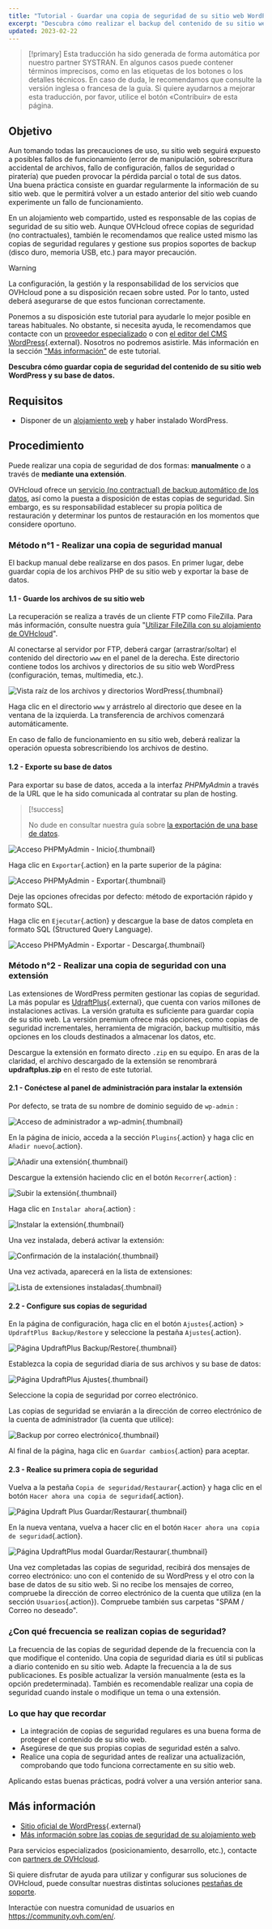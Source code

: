 ```yaml
---
title: "Tutorial - Guardar una copia de seguridad de su sitio web WordPress"
excerpt: "Descubra cómo realizar el backup del contenido de su sitio web WordPress y de su base de datos"
updated: 2023-02-22
---
```


> [!primary]
> Esta traducción ha sido generada de forma automática por nuestro partner SYSTRAN. En algunos casos puede contener términos imprecisos, como en las etiquetas de los botones o los detalles técnicos. En caso de duda, le recomendamos que consulte la versión inglesa o francesa de la guía. Si quiere ayudarnos a mejorar esta traducción, por favor, utilice el botón «Contribuir» de esta página.
>

## Objetivo

Aun tomando todas las precauciones de uso, su sitio web seguirá expuesto a posibles fallos de funcionamiento (error de manipulación, sobrescritura accidental de archivos, fallo de configuración, fallos de seguridad o piratería) que pueden provocar la pérdida parcial o total de sus datos.<br>
Una buena práctica consiste en guardar regularmente la información de su sitio web. que le permitirá volver a un estado anterior del sitio web cuando experimente un fallo de funcionamiento.

En un alojamiento web compartido, usted es responsable de las copias de seguridad de su sitio web. Aunque OVHcloud ofrece copias de seguridad (no contractuales), también le recomendamos que realice usted mismo las copias de seguridad regulares y gestione sus propios soportes de backup (disco duro, memoria USB, etc.) para mayor precaución.

> [!warning]
>
> La configuración, la gestión y la responsabilidad de los servicios que OVHcloud pone a su disposición recaen sobre usted. Por lo tanto, usted deberá asegurarse de que estos funcionan correctamente.
> 
> Ponemos a su disposición este tutorial para ayudarle lo mejor posible en tareas habituales. No obstante, si necesita ayuda, le recomendamos que contacte con un [proveedor especializado](/links/partner) o con [el editor del CMS WordPress](https://wordpress.com/support/){.external}. Nosotros no podremos asistirle. Más información en la sección ["Más información"](#go-further) de este tutorial.
>

**Descubra cómo guardar copia de seguridad del contenido de su sitio web WordPress y su base de datos.**

## Requisitos

- Disponer de un [alojamiento web](https://www.ovhcloud.com/es-es/web-hosting/) y haber instalado WordPress.

## Procedimiento

Puede realizar una copia de seguridad de dos formas: **manualmente** o a través de **mediante una extensión**.

OVHcloud ofrece un [servicio (no contractual) de backup automático de los datos](/pages/web_cloud/web_hosting/ftp_save_and_backup), así como la puesta a disposición de estas copias de seguridad. Sin embargo, es su responsabilidad establecer su propia política de restauración y determinar los puntos de restauración en los momentos que considere oportuno.

### Método n°1 - Realizar una copia de seguridad manual

El backup manual debe realizarse en dos pasos. En primer lugar, debe guardar copia de los archivos PHP de su sitio web y exportar la base de datos.

#### 1.1 - Guarde los archivos de su sitio web

La recuperación se realiza a través de un cliente FTP como FileZilla. Para más información, consulte nuestra guía "[Utilizar FileZilla con su alojamiento de OVHcloud](/pages/web_cloud/web_hosting/ftp_filezilla_user_guide)".

Al conectarse al servidor por FTP, deberá cargar (arrastrar/soltar) el contenido del directorio `www` en el panel de la derecha. Este directorio contiene todos los archivos y directorios de su sitio web WordPress (configuración, temas, multimedia, etc.).

![Vista raíz de los archivos y directorios WordPress](images/wordpress-into-www.png){.thumbnail}

Haga clic en el directorio `www` y arrástrelo al directorio que desee en la ventana de la izquierda. La transferencia de archivos comenzará automáticamente.

En caso de fallo de funcionamiento en su sitio web, deberá realizar la operación opuesta sobrescribiendo los archivos de destino.

#### 1.2 - Exporte su base de datos

Para exportar su base de datos, acceda a la interfaz _PHPMyAdmin_ a través de la URL que le ha sido comunicada al contratar su plan de hosting.

> [!success]
>
> No dude en consultar nuestra guía sobre [la exportación de una base de datos](/pages/web_cloud/web_hosting/sql_database_export).

![Acceso PHPMyAdmin - Inicio](images/pma-main-page.png){.thumbnail}

Haga clic en `Exportar`{.action} en la parte superior de la página:

![Acceso PHPMyAdmin - Exportar](images/pma-export.png){.thumbnail}

Deje las opciones ofrecidas por defecto: método de exportación rápido y formato SQL.

Haga clic en `Ejecutar`{.action} y descargue la base de datos completa en formato SQL (Structured Query Language).

![Acceso PHPMyAdmin - Exportar - Descarga](images/dowload-successfull.png){.thumbnail}

### Método n°2 - Realizar una copia de seguridad con una extensión

Las extensiones de WordPress permiten gestionar las copias de seguridad. La más popular es [UdraftPlus](https://wordpress.org/plugins/updraftplus/){.external}, que cuenta con varios millones de instalaciones activas. La versión gratuita es suficiente para guardar copia de su sitio web. La versión premium ofrece más opciones, como copias de seguridad incrementales, herramienta de migración, backup multisitio, más opciones en los clouds destinados a almacenar los datos, etc.

Descargue la extensión en formato directo `.zip` en su equipo. En aras de la claridad, el archivo descargado de la extensión se renombrará **updraftplus.zip** en el resto de este tutorial.

#### 2.1 - Conéctese al panel de administración para instalar la extensión

Por defecto, se trata de su nombre de dominio seguido de `wp-admin` :

![Acceso de administrador a wp-admin](images/login-interface.png){.thumbnail}

En la página de inicio, acceda a la sección `Plugins`{.action} y haga clic en `Añadir nuevo`{.action}.

![Añadir una extensión](images/plugins-add-new.png){.thumbnail}

Descargue la extensión haciendo clic en el botón `Recorrer`{.action} :

![Subir la extensión](images/plugins-add-new-updraftplus.png){.thumbnail}

Haga clic en `Instalar ahora`{.action} :

![Instalar la extensión](images/plugins-browse-updraftplus.png){.thumbnail}

Una vez instalada, deberá activar la extensión:

![Confirmación de la instalación](images/plugins-activate-updraftplus.png){.thumbnail}

Una vez activada, aparecerá en la lista de extensiones:

![Lista de extensiones instaladas](images/plugins-list-updraftplus.png){.thumbnail}

#### 2.2 - Configure sus copias de seguridad

En la página de configuración, haga clic en el botón `Ajustes`{.action} > `UpdraftPlus Backup/Restore` y seleccione la pestaña `Ajustes`{.action}.

![Página UpdraftPlus Backup/Restore](images/updraftplus-settings.png){.thumbnail}

Establezca la copia de seguridad diaria de sus archivos y su base de datos:

![Página UpdraftPlus Ajustes](images/updraftplus-settings-2.png){.thumbnail}

Seleccione la copia de seguridad por correo electrónico.

Las copias de seguridad se enviarán a la dirección de correo electrónico de la cuenta de administrador (la cuenta que utilice):

![Backup por correo electrónico](images/email-setting.png){.thumbnail}

Al final de la página, haga clic en `Guardar cambios`{.action} para aceptar.

#### 2.3 - Realice su primera copia de seguridad

Vuelva a la pestaña `Copia de seguridad/Restaurar`{.action} y haga clic en el botón `Hacer ahora una copia de seguridad`{.action}.

![Página Updraft Plus Guardar/Restaurar](images/updraftplus-backup-now.png){.thumbnail}

En la nueva ventana, vuelva a hacer clic en el botón `Hacer ahora una copia de seguridad`{.action}.

![Página UpdraftPlus modal Guardar/Restaurar](images/updraftplus-perform-backup.png){.thumbnail}

Una vez completadas las copias de seguridad, recibirá dos mensajes de correo electrónico: uno con el contenido de su WordPress y el otro con la base de datos de su sitio web.
Si no recibe los mensajes de correo, compruebe la dirección de correo electrónico de la cuenta que utiliza (en la sección `Usuarios`{.action}). Compruebe también sus carpetas "SPAM / Correo no deseado".

### ¿Con qué frecuencia se realizan copias de seguridad?

La frecuencia de las copias de seguridad depende de la frecuencia con la que modifique el contenido. Una copia de seguridad diaria es útil si publicas a diario contenido en su sitio web. Adapte la frecuencia a la de sus publicaciones. Es posible actualizar la versión manualmente (esta es la opción predeterminada). También es recomendable realizar una copia de seguridad cuando instale o modifique un tema o una extensión.

### Lo que hay que recordar

- La integración de copias de seguridad regulares es una buena forma de proteger el contenido de su sitio web.
- Asegúrese de que sus propias copias de seguridad estén a salvo.
- Realice una copia de seguridad antes de realizar una actualización, comprobando que todo funciona correctamente en su sitio web. 

Aplicando estas buenas prácticas, podrá volver a una versión anterior sana.

## Más información <a name="go-further"></a>

- [Sitio oficial de WordPress](https://wordpress.org){.external}
- [Más información sobre las copias de seguridad de su alojamiento web](/pages/web_cloud/web_hosting/hosting_technical_specificities#informacion-tecnica-de-su-alojamiento-web)

Para servicios especializados (posicionamiento, desarrollo, etc.), contacte con [partners de OVHcloud](/links/partner).

Si quiere disfrutar de ayuda para utilizar y configurar sus soluciones de OVHcloud, puede consultar nuestras distintas soluciones [pestañas de soporte](/links/support).

Interactúe con nuestra comunidad de usuarios en <https://community.ovh.com/en/>.
